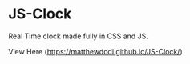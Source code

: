 # JS-Clock

Real Time clock made fully in CSS and JS.

View Here (https://matthewdodi.github.io/JS-Clock/)
